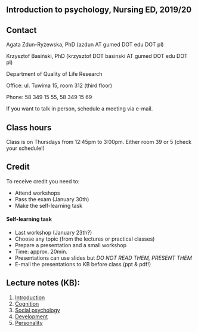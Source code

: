 ## Introduction to psychology, Nursing ED, 2019/20

## Contact

Agata Zdun-Ryżewska, PhD (azdun AT gumed DOT edu DOT pl)

Krzysztof Basiński, PhD (krzysztof DOT basinski AT gumed DOT edu DOT pl)

Department of Quality of Life Research

Office: ul. Tuwima 15, room 312 (third floor)

Phone: 58 349 15 55, 58 349 15 69

If you want to talk in person, schedule a meeting via e-mail.

## Class hours

Class is on Thursdays from 12:45pm to 3:00pm. Either room 39 or 5 (check your schedule!)

## Credit

To receive credit you need to:

- Attend workshops
- Pass the exam (January 30th)
- Make the self-learning task

#### Self-learning task

- Last workshop (January 23th?)
- Choose any topic (from the lectures or practical classes)
- Prepare a presentation and a small workshop
- Time: approx. 20min.
- Presentations can use slides but *DO NOT READ THEM, PRESENT THEM*
- E-mail the presentations to KB before class (ppt & pdf!)

## Lecture notes (KB):

1. [Introduction](01_introduction.html#/title-slide)
2. [Cognition](02_cognition.html#/title-slide)
2. [Social psychology](03_social.html#/title-slide)
2. [Development](04_developmental.html#/title-slide)
2. [Personality](05_personality#/title-slide)